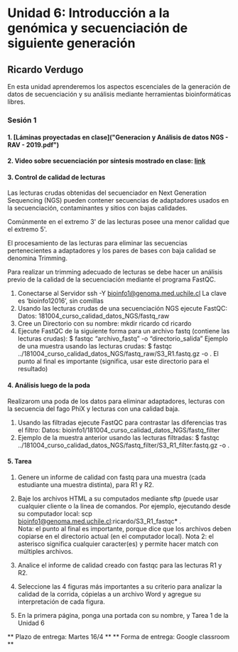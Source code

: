 # Unidad 6: Introducción a la genómica y secuenciación de siguiente generación #
## Ricardo Verdugo ##

En esta unidad aprenderemos los aspectos escenciales de la generación de datos de secuenciación y su análisis mediante herramientas bioinformáticas libres.

### Sesión 1 ###

#### 1. [Láminas proyectadas en clase]("Generacion y Análisis de datos NGS - RAV - 2019.pdf")
#### 2. Video sobre secuenciación por síntesis mostrado en clase: [link](https://www.youtube.com/watch?v=fCd6B5HRaZ8) 

#### 3. Control de calidad de lecturas ####
Las lecturas crudas obtenidas del secuenciador en Next Generation Sequencing (NGS) pueden contener secuencias de adaptadores usados en la secuenciación, contaminantes y sitios con bajas calidades.

Comúnmente en el extremo 3' de las lecturas posee una menor calidad que el extremo 5'. 

El procesamiento de las lecturas para eliminar las secuencias pertenecientes a adaptadores y los pares de bases con baja calidad se denomina Trimming. 

Para realizar un trimming adecuado de lecturas se debe hacer un análisis previo de la calidad de la secuenciación mediante el programa FastQC. 

1. Conectarse al Servidor
   ssh -Y bioinfo1@genoma.med.uchile.cl
   La clave es ‘bioinfo12016’, sin comillas
2. Usando las lecturas crudas de una secuenciación NGS ejecute FastQC:
   Datos: 181004_curso_calidad_datos_NGS/fastq_raw
3. Cree un Directorio con su nombre:
   mkdir ricardo
   cd ricardo
4. Ejecute FastQC de la siguiente forma para un archivo fastq (contiene las lecturas crudas):
   $ fastqc “archivo_fastq” -o “directorio_salida”
   Ejemplo de una muestra usando las lecturas crudas:
   $ fastqc ../181004_curso_calidad_datos_NGS/fastq_raw/S3_R1.fastq.gz -o .
   El punto al final es importante (significa, usar este directorio para el resultado)

#### 4. Análisis luego de la poda ####
Realizarom una poda de los datos para eliminar adaptadores, lecturas con  la secuencia del fago PhiX y lecturas con una calidad baja. 

1. Usando las filtradas ejecute FastQC para contrastar las diferencias tras el filtro:
   Datos: bioinfo1/181004_curso_calidad_datos_NGS/fastq_filter
2. Ejemplo de la muestra anterior usando las lecturas filtradas:
$ fastqc ../181004_curso_calidad_datos_NGS/fastq_filter/S3_R1_filter.fastq.gz -o .

#### 5. Tarea ####
1. Genere un informe de calidad con fastq para una muestra (cada estudiante una muestra distinta), para R1 y R2.

2. Baje los archivos HTML a su computados mediante sftp (puede usar cualquier cliente o la línea de comandos. Por ejemplo, ejecutando desde su computador local:
   scp  bioinfo1@genoma.med.uchile.cl:ricardo/S3_R1_fastqc* .   
   Nota: el punto al final es importante, porque dice que los archivos deben copiarse en el directorio actual (en el computador local).
   Nota 2: el asterisco significa cualquier caracter(es) y permite hacer match con múltiples archivos.
3. Analice el informe de calidad creado con fastqc para las lecturas R1 y R2.
4. Seleccione las 4 figuras más importantes a su criterio para analizar la calidad de la corrida, cópielas a un archivo Word y agregue su interpretación de cada figura.
5. En la primera página, ponga una portada con su nombre, y Tarea 1 de la Unidad 6

** Plazo de entrega: Martes 16/4 **
** Forma de entrega: Google classroom **
